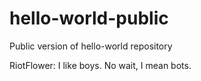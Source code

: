 # hello-world-public
Public version of hello-world repository

RiotFlower: I like boys. No wait, I mean bots.
